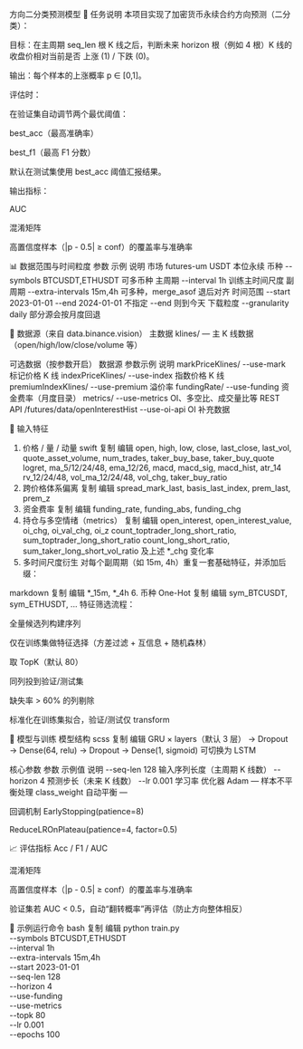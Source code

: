 方向二分类预测模型
📌 任务说明
本项目实现了加密货币永续合约方向预测（二分类）：

目标：在主周期 seq_len 根 K 线之后，判断未来 horizon 根（例如 4 根）K 线的收盘价相对当前是否 上涨 (1) / 下跌 (0)。

输出：每个样本的上涨概率 p ∈ [0,1]。

评估时：

在验证集自动调节两个最优阈值：

best_acc（最高准确率）

best_f1（最高 F1 分数）

默认在测试集使用 best_acc 阈值汇报结果。

输出指标：

AUC

混淆矩阵

高置信度样本（|p - 0.5| ≥ conf）的覆盖率与准确率

📊 数据范围与时间粒度
参数	示例	说明
市场	futures-um	USDT 本位永续
币种	--symbols BTCUSDT,ETHUSDT	可多币种
主周期	--interval 1h	训练主时间尺度
副周期	--extra-intervals 15m,4h	可多种，merge_asof 退后对齐
时间范围	--start 2023-01-01 --end 2024-01-01	不指定 --end 则到今天
下载粒度	--granularity daily	部分源会按月度回退

📂 数据源（来自 data.binance.vision）
主数据
klines/ — 主 K 线数据（open/high/low/close/volume 等）

可选数据（按参数开启）
数据源	参数示例	说明
markPriceKlines/	--use-mark	标记价格 K 线
indexPriceKlines/	--use-index	指数价格 K 线
premiumIndexKlines/	--use-premium	溢价率
fundingRate/	--use-funding	资金费率（月度目录）
metrics/	--use-metrics	OI、多空比、成交量比等
REST API /futures/data/openInterestHist	--use-oi-api	OI 补充数据

📐 输入特征
1. 价格 / 量 / 动量
swift
复制
编辑
open, high, low, close, last_close, last_vol,
quote_asset_volume, num_trades, taker_buy_base, taker_buy_quote
logret, ma_5/12/24/48, ema_12/26, macd, macd_sig, macd_hist, atr_14
rv_12/24/48, vol_ma_12/24/48, vol_chg, taker_buy_ratio
2. 跨价格体系偏离
复制
编辑
spread_mark_last, basis_last_index, prem_last, prem_z
3. 资金费率
复制
编辑
funding_rate, funding_abs, funding_chg
4. 持仓与多空情绪（metrics）
复制
编辑
open_interest, open_interest_value, oi_chg, oi_val_chg, oi_z
count_toptrader_long_short_ratio, sum_toptrader_long_short_ratio
count_long_short_ratio, sum_taker_long_short_vol_ratio
及上述 *_chg 变化率
5. 多时间尺度衍生
对每个副周期（如 15m, 4h）重复一套基础特征，并添加后缀：

markdown
复制
编辑
*_15m, *_4h
6. 币种 One-Hot
复制
编辑
sym_BTCUSDT, sym_ETHUSDT, ...
特征筛选流程：

全量候选列构建序列

仅在训练集做特征选择（方差过滤 + 互信息 + 随机森林）

取 TopK（默认 80）

同列投到验证/测试集

缺失率 > 60% 的列剔除

标准化在训练集拟合，验证/测试仅 transform

🧠 模型与训练
模型结构
scss
复制
编辑
GRU × layers（默认 3 层）
→ Dropout
→ Dense(64, relu)
→ Dropout
→ Dense(1, sigmoid)
可切换为 LSTM

核心参数
参数	示例值	说明
--seq-len	128	输入序列长度（主周期 K 线数）
--horizon	4	预测步长（未来 K 线数）
--lr	0.001	学习率
优化器	Adam	—
样本不平衡处理	class_weight 自动平衡	—

回调机制
EarlyStopping(patience=8)

ReduceLROnPlateau(patience=4, factor=0.5)

📈 评估指标
Acc / F1 / AUC

混淆矩阵

高置信度样本（|p - 0.5| ≥ conf）的覆盖率与准确率

验证集若 AUC < 0.5，自动“翻转概率”再评估（防止方向整体相反）

🚀 示例运行命令
bash
复制
编辑
python train.py \
  --symbols BTCUSDT,ETHUSDT \
  --interval 1h \
  --extra-intervals 15m,4h \
  --start 2023-01-01 \
  --seq-len 128 \
  --horizon 4 \
  --use-funding \
  --use-metrics \
  --topk 80 \
  --lr 0.001 \
  --epochs 100
